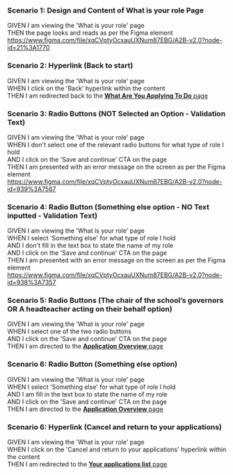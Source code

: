 ### Scenario 1: Design and Content of What is your role Page

GIVEN I am viewing the 'What is your role' page  
THEN the page looks and reads as per the Figma element  
https://www.figma.com/file/xqCVptyOcxauUXNum87EBG/A2B-v2.0?node-id=21%3A1770


### Scenario 2: Hyperlink (Back to start)

GIVEN I am viewing the 'What is your role' page  
WHEN I click on the 'Back' hyperlink within the content  
THEN I am redirected back to the [**What Are You Applying To Do** page](04%20What%20Are%20You%20Applying%20To%20Do%20Page.md)


### Scenario 3: Radio Buttons (NOT Selected an Option - Validation Text)

GIVEN I am viewing the 'What is your role' page  
WHEN I don't select one of the relevant radio buttons for what type of role I hold  
AND I click on the 'Save and continue' CTA on the page  
THEN I am presented with an error message on the screen as per the Figma element  
https://www.figma.com/file/xqCVptyOcxauUXNum87EBG/A2B-v2.0?node-id=939%3A7567


### Scenario 4: Radio Button (Something else option - NO Text inputted  - Validation Text)

GIVEN I am viewing the 'What is your role' page  
WHEN I select 'Something else' for what type of role I hold  
AND I don't fill in the text box to state the name of my role  
AND I click on the 'Save and continue' CTA on the page  
THEN I am presented with an error message on the screen as per the Figma element  
https://www.figma.com/file/xqCVptyOcxauUXNum87EBG/A2B-v2.0?node-id=938%3A7357


### Scenario 5: Radio Buttons (The chair of the school’s governors OR A headteacher acting on their behalf option)

GIVEN I am viewing the 'What is your role' page  
WHEN I select one of the two radio buttons  
AND I click on the 'Save and continue' CTA on the page  
THEN I am directed to the [**Application Overview** page](06%20Application%20Overview.md)


### Scenario 6: Radio Button (Something else option)

GIVEN I am viewing the 'What is your role' page  
WHEN I select 'Something else' for what type of role I hold  
AND I am fill in the text box to state the name of my role  
AND I click on the 'Save and continue' CTA on the page  
THEN I am directed to the [**Application Overview** page](06%20Application%20Overview.md)


### Scenario 6: Hyperlink (Cancel and return to your applications)

GIVEN I am viewing the 'What is your role' page  
WHEN I click on the 'Cancel and return to your applications' hyperlink within the content  
THEN I am redirected to the [**Your applications list** page](03%20Your%20applications%20list%20Page.md)
